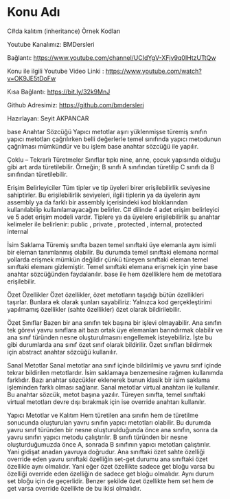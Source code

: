 # Konu Adı
C#da kalıtım (inheritance) Örnek Kodları

Youtube Kanalımız: BMDersleri

Bağlantı: https://www.youtube.com/channel/UCIdYgV-XFjv9q0IHtzUTtQw

Konu ile ilgili Youtube Video Linki : https://www.youtube.com/watch?v=OK9JE5tDoFw

Kısa Bağlantı: https://bit.ly/32k9MnJ

Github Adresimiz: https://github.com/bmdersleri

Hazırlayan: Seyit AKPANCAR


base Anahtar Sözcüğü
Yapıcı metotlar aşırı yüklenmişse türemiş sınıfın yapıcı metotları çağrılırken belli değerlerle temel sınıfında yapıcı metodunun çağrılması mümkündür ve bu işlem base anahtar sözcüğü ile yapılır.

Çoklu – Tekrarlı Türetmeler
Sınıflar tıpkı nine, anne, çocuk yapısında olduğu gibi art arda türetilebilir.
Örneğin; B sınıfı A sınıfından türetilip C sınıfı da B sınıfından türetilebilir.

Erişim Belirleyiciler
Tüm tipler ve tip üyeleri birer erişilebilirlik seviyesine sahiptirler.
Bu erişilebilirlik seviyeleri, ilgili tiplerin ya da üyelerin aynı assembly ya da farklı bir assembly içerisindeki kod bloklarından kullanılabilip kullanılamayacağını belirler.
C# dilinde 4 adet erişim belirleyici ve 5 adet erişim modeli vardır.
Tiplere ya da üyelere erişilebilirlik şu anahtar kelimeler ile belirlenir: public , private , protected , internal, protected internal

İsim Saklama
Türemiş sınıfta bazen temel sınıftaki üye elemanla aynı isimli bir eleman tanımlanmış olabilir.
Bu durumda temel sınıftaki elemana normal yollarda erişmek mümkün değildir çünkü türeyen sınıftaki eleman temel sınıftaki elemanı gizlemiştir.
Temel sınıftaki elemana erişmek için yine base anahtar sözcüğünden faydalanılır.
base ile hem özelliklere hem de metotlara erişilebilir.

Özet Özellikler
Özet özellikler, özet metotların taşıdığı bütün özellikleri taşırlar. Bunlara ek olarak şunları sayabiliriz:
Yalnızca kod gerçekleştirimi yapılmamış özellikler (sahte özellikler) özet olarak bildirilebilir.

Özet Sınıflar
Bazen bir ana sınıfın tek başına bir işlevi olmayabilir.
Ana sınıfın tek görevi yavru sınıflara ait bazı ortak üye elemanları barındırmak olabilir ve ana sınıf türünden nesne oluşturulmasını engellemek isteyebiliriz.
İşte bu gibi durumlarda ana sınıf özet sınıf olarak bildirilir. Özet sınıfları bildirmek için abstract anahtar sözcüğü kullanılır.

Sanal Metotlar
Sanal metotlar ana sınıf içinde bildirilmiş ve yavru sınıf içinde tekrar bildirilen metotlardır.
İsim saklamaya benzemesine rağmen kullanımda farklıdır.
Bazı anahtar sözcükler eklenerek bunun klasik bir isim saklama işleminden farklı olması sağlanır.
Sanal metotlar virtual anahtarı ile kullanılır. Bu anahtar sözcük, metot başına yazılır. Türeyen sınıfta, temel sınıftaki virtual metotları devre dışı bırakmak için ise override anahtarı kullanılır.

Yapıcı Metotlar ve Kalıtım
Hem türetilen ana sınıfın hem de türetilme sonucunda oluşturulan yavru sınıfın yapıcı metotları olabilir.
Bu durumda yavru sınıf türünden bir nesne oluşturulduğunda önce ana sınıfın, sonra da yavru sınıfın yapıcı metodu çalıştırılır.
B sınıfı türünden bir nesne oluşturduğumuzda önce A, sonrada B sınıfının yapıcı metotları çalıştırılır.
Yani gidişat anadan yavruya doğrudur.
Ana sınıftaki özet sahte özelliği override eden yavru sınıftaki özelliğin set-get durumu ana sınıftaki özet özellikle aynı olmalıdır. Yani eğer özet özellikte sadece get bloğu varsa bu özelliği override eden özelliğin de sadece get bloğu olmalıdır. 
Aynı durum set bloğu için de geçerlidir. Benzer şekilde özet özellikte hem set hem de get varsa override özellikte de bu ikisi olmalıdır.
